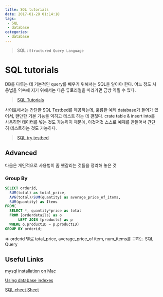 ```yaml
---
title: SQL tutorials
date: 2017-01-28 01:14:18
tags:
 - SQL
 - database
categories:
 - database
---
```

> SQL : `Structured Query Language`

# SQL tutorials
DB를 다루는 데 기본적인 query를 배우기 위해서는 SQL을 알아야 한다. 어느 정도 사용법을 익숙해 지기 위해서는 다음 튜토리얼을 따라가면 금방 익힐 수 있다.

> [SQL Tutorials](http://www.w3schools.com/sql/)

사이트에서는 간단한 SQL Testbed를 제공하는데, 훌륭한 예제 database가 들어가 있어서, 왠만한 기본 기능을 익히고 테스트 하는 데 괜찮다. crate table & insert into를 사용하면 데이터를 넣는 것도 가능하지 때문에, 이것저것 스스로 예제를 만들어서 간단히 테스트하는 것도 가능하다.

> [SQL try testbed](http://www.w3schools.com/sql/trysql.asp?filename=trysql_select_all)

## Advanced
다음은 개인적으로 사용법이 좀 헷갈리는 것들을 정리해 놓은 것

### Group By
``` SQL
SELECT orderid,
  SUM(total) as total_price,
  AVG(total)/SUM(quantity) as average_price_of_items,
  SUM(quantity) as Items
FROM(
  SELECT *, quantity*price as total
  FROM [orderdetails] as o
      LEFT JOIN [products] as p
  WHERE o.productID = p.productID)
GROUP BY orderid;
```
=> orderid 별로 total_price, average_price_of item, num_items를 구하는 SQL Query

## Useful Links
[mysql installation on Mac](https://opentutorials.org/module/98/1589)

[Using database indexes](https://www.progress.com/tutorials/odbc/using-indexes)

[SQL cheet Sheet](https://www.tutorialspoint.com/sql/sql-syntax.htm)
